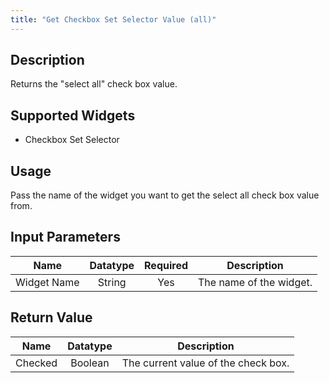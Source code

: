 ```yaml
---
title: "Get Checkbox Set Selector Value (all)"
---
```

## Description
Returns the "select all" check box value.

## Supported Widgets
+ Checkbox Set Selector

## Usage
Pass the name of the widget you want to get the select all check box value from.

## Input Parameters

Name | Datatype | Required | Description
---- |:--------:| :-------:|---------------
Widget Name | String | Yes | The name of the widget.


## Return Value

Name | Datatype | Description
---- | :---------: | ---------------
Checked | Boolean | The current value of the check box.
